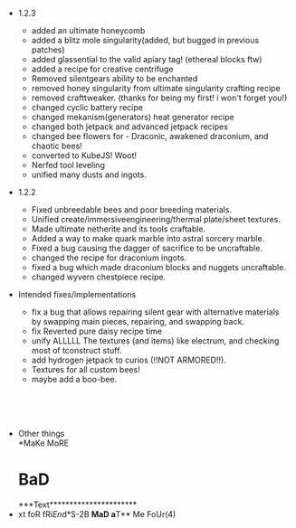 - 1.2.3<br/>
    - added an ultimate honeycomb<br/>
    - added a blitz mole singularity(added, but bugged in previous patches)<br/>
    - added glassential to the valid apiary tag! (ethereal blocks ftw)<br/>
    - added a recipe for creative centrifuge<br/>
    - Removed silentgears ability to be enchanted<br/>
    - removed honey singularity from ultimate singularity crafting recipe<br/>
    - removed crafttweaker. (thanks for being my first! i won't forget you!)<br/>
    - changed cyclic battery recipe<br/>
    - changed mekanism(generators) heat generator recipe<br/>
    - changed both jetpack and advanced jetpack recipes<br/>
    - changed bee flowers for - Draconic, awakened draconium, and chaotic bees!<br/>
    - converted to KubeJS! Woot!<br/>
    - Nerfed tool leveling<br/>
    - unified many dusts and ingots.<br/>

- 1.2.2<br/>
    - Fixed unbreedable bees and poor breeding materials.<br/>
    - Unified create/immersiveengineering/thermal plate/sheet textures.<br/>
    - Made ultimate netherite and its tools craftable.<br/>
    - Added a way to make quark marble into astral sorcery marble.<br/>
    - Fixed a bug causing the dagger of sacrifice to be uncraftable.<br/>
    - changed the recipe for draconium ingots.<br/>
    - fixed a bug which made draconium blocks and nuggets uncraftable.<br/>
    - changed wyvern chestpiece recipe.<br/>


- Intended fixes/implementations<br/>
    - fix a bug that allows repairing silent gear with alternative materials by swapping main pieces, repairing, and swapping back.<br/>
    - fix Reverted pure daisy recipe time<br/>
    - unify ALLLLL The textures (and items) like electrum, and checking most of tconstruct stuff.<br/>
    - add hydrogen jetpack to curios (!!NOT ARMORED!!).<br/>
    - Textures for all custom bees!<br/>
    - maybe add a boo-bee.<br/>

<br/>

<br/>

<br/>

-  Other things<br/>
    *MaKe MoRE<br/>
    <h1>BaD</h1> 
                ***Text**********************
- xt foR fRi*En*d*S-2B **MaD a**T** Me FoUr(4)<br/>
